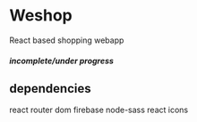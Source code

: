 # Weshop
React based shopping webapp
##### incomplete/under progress
## dependencies
react router dom
firebase
node-sass
react icons